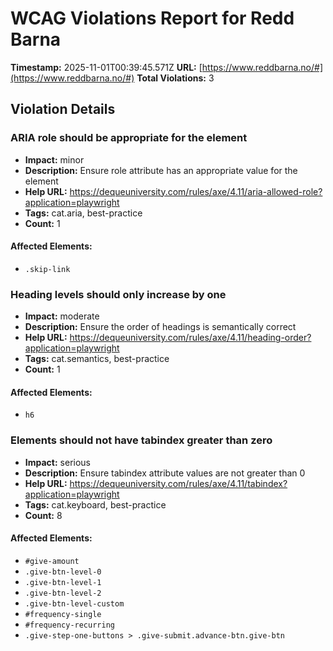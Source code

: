 # WCAG Violations Report for Redd Barna

**Timestamp:** 2025-11-01T00:39:45.571Z
**URL:** [https://www.reddbarna.no/#](https://www.reddbarna.no/#)
**Total Violations:** 3

## Violation Details

### ARIA role should be appropriate for the element

- **Impact:** minor
- **Description:** Ensure role attribute has an appropriate value for the element
- **Help URL:** https://dequeuniversity.com/rules/axe/4.11/aria-allowed-role?application=playwright
- **Tags:** cat.aria, best-practice
- **Count:** 1

#### Affected Elements:

- `.skip-link`

### Heading levels should only increase by one

- **Impact:** moderate
- **Description:** Ensure the order of headings is semantically correct
- **Help URL:** https://dequeuniversity.com/rules/axe/4.11/heading-order?application=playwright
- **Tags:** cat.semantics, best-practice
- **Count:** 1

#### Affected Elements:

- `h6`

### Elements should not have tabindex greater than zero

- **Impact:** serious
- **Description:** Ensure tabindex attribute values are not greater than 0
- **Help URL:** https://dequeuniversity.com/rules/axe/4.11/tabindex?application=playwright
- **Tags:** cat.keyboard, best-practice
- **Count:** 8

#### Affected Elements:

- `#give-amount`
- `.give-btn-level-0`
- `.give-btn-level-1`
- `.give-btn-level-2`
- `.give-btn-level-custom`
- `#frequency-single`
- `#frequency-recurring`
- `.give-step-one-buttons > .give-submit.advance-btn.give-btn`
